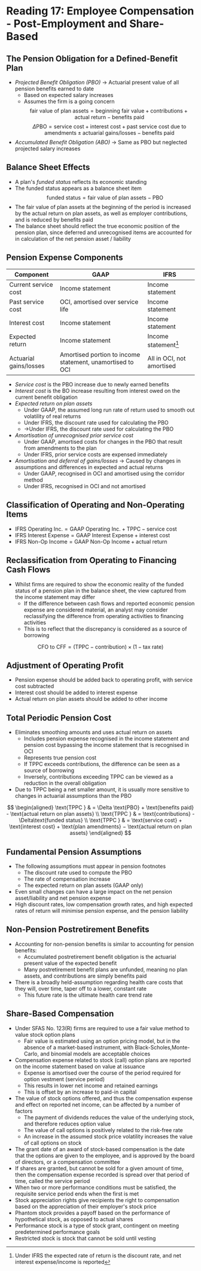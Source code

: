 # Reading 17: Employee Compensation - Post-Employment and Share-Based

## The Pension Obligation for a Defined-Benefit Plan

- *Projected Benefit Obligation (PBO)* &rarr; Actuarial present value of all pension benefits earned to date
  - Based on expected salary increases
  - Assumes the firm is a going concern
$$ \text{fair value of plan assets} = \text{beginning fair value} + \text{contributions} + \text{actual return} - \text{benefits paid} $$
$$ \Delta\text{PBO} = \text{service cost} + \text{interest cost} + \text{past service cost due to amendments} \pm \text{actuarial gains/losses} - \text{benefits paid} $$
- *Accumulated Benefit Obligation (ABO)* &rarr; Same as PBO but neglected projected salary increases

## Balance Sheet Effects

- A plan's *funded status* reflects its economic standing
- The funded status appears as a balance sheet item
  $$ \text{funded status} = \text{fair value of plan assets} - \text{PBO} $$
- The fair value of plan assets at the beginning of the period is increased by the actual return on plan assets, as well as employer contributions, and is reduced by benefits paid
- The balance sheet should reflect the true economic position of the pension plan, since deferred and unrecognised items are accounted for in calculation of the net pension asset / liability

## Pension Expense Components

| Component | GAAP | IFRS |
| - | - | - |
| Current service cost | Income statement | Income statement |
| Past service cost | OCI, amortised over service life | Income statement |
| Interest cost | Income statement | Income statement |
| Expected return | Income statement | Income statement[^1] |
| Actuarial gains/losses | Amortised portion to income statement, unamortised to OCI | All in OCI, not amortised |

- *Service cost* is the PBO increase due to newly earned benefits
- *Interest cost* is the BO increase resulting from interest owed on the current benefit obligation
- *Expected return on plan assets*
  - Under GAAP, the assumed long run rate of return used to smooth out volatility of real returns
  - Under IFRS, the discount rate used for calculating the PBO
  - &rarr;Under IFRS, the discount rate used for calculating the PBO
- *Amortisation of unrecognised prior service cost*
  - Under GAAP, amortised costs for changes in the PBO that result from amendments to the plan
  - Under IFRS, prior service costs are expensed immediately
- *Amortisation and deferral of gains/losses* &rarr; Caused by changes in assumptions and differences in expected and actual returns
  - Under GAAP, recognised in OCI and amortised using the corridor method
  - Under IFRS, recognised in OCI and not amortised

## Classification of Operating and Non-Operating Items

- $\text{IFRS Operating Inc.} = \text{GAAP Operating Inc.} + \text{TPPC} - \text{service cost}$
- $\text{IFRS Interest Expense} = \text{GAAP Interest Expense} + \text{interest cost}$
- $\text{IFRS Non-Op Income} = \text{GAAP Non-Op Income} + \text{actual return}$

## Reclassification from Operating to Financing Cash Flows

- Whilst firms are required to show the economic reality of the funded status of a pension plan in the balance sheet, the view captured from the income statement may differ
  - If the difference between cash flows and reported economic pension expense are considered material, an analyst may consider reclassifying the difference from operating activities to financing activities
  - This is to reflect that the discrepancy is considered as a source of borrowing

$$
\text{CFO to CFF} = (\text{TPPC} - \text{contribution})\times(1-\text{tax rate})
$$

## Adjustment of Operating Profit

- Pension expense should be added back to operating profit, with service cost subtracted
- Interest cost should be added to interest expense
- Actual return on plan assets should be added to other income

## Total Periodic Pension Cost

- Eliminates smoothing amounts and uses actual return on assets
  - Includes pension expense recognised in the income statement and pension cost bypassing the income statement that is recognised in OCI
  - Represents true pension cost
  - If TPPC exceeds contributions, the difference can be seen as a source of borrowing
  - Inversely, contributions exceeding TPPC can be viewed as a reduction in the overall obligation 
- Due to TPPC being a net smaller amount, it is usually more sensitive to changes in actuarial assumptions than the PBO

$$
\begin{aligned}
\text{TPPC } & = \Delta \text{PBO} + \text{benefits paid} - \text{actual return on plan assets} \\
\text{TPPC } & = \text{contributions} - \Delta\text{funded status} \\
\text{TPPC } & = \text{service cost} + \text{interest cost} + \text{plan amendments} − \text{actual return on plan assets}
\end{aligned}
$$

## Fundamental Pension Assumptions

- The following assumptions must appear in pension footnotes
  - The discount rate used to compute the PBO
  - The rate of compensation increase
  - The expected return on plan assets (GAAP only)
- Even small changes can have a large impact on the net pension asset/liability and net pension expense
- High discount rates, low compensation growth rates, and high expected rates of return will minimise pension expense, and the pension liability

## Non-Pension Postretirement Benefits

- Accounting for non-pension benefits is similar to accounting for pension benefits:
  - Accumulated postretirement benefit obligation is the actuarial present value of the expected benefit
  - Many postretirement benefit plans are unfunded, meaning no plan assets, and contributions are simply benefits paid
- There is a broadly held-assumption regarding health care costs that they will, over time, taper off to a lower, constant rate
  - This future rate is the ultimate health care trend rate

## Share-Based Compensation

- Under SFAS No. 123(R) firms are required to use a fair value method to value stock option plans
  - Fair value is estimated using an option pricing model, but in the absence of a market-based instrument, with Black-Scholes,Monte-Carlo, and binomial models are acceptable choices
- Compensation expense related to stock (call) option plans are reported on the income statement based on value at issuance
  - Expense is amortised over the course of the period required for option vestment (service period)
  - This results in lower net income and retained earnings
  - This is offset by an increase to paid-in capital
- The value of stock options offered, and thus the compensation expense and effect on reported net income, can be affected by a number of factors
  - The payment of dividends reduces the value of the underlying stock, and therefore reduces option value
  - The value of call options is positively related to the risk-free rate
  - An increase in the assumed stock price volatility increases the value of call options on stock
- The grant date of an award of stock-based compensation is the date that the options are given to the employee, and is approved by the board of directors, or a compensation committee
- If shares are granted, but cannot be sold for a given amount of time, then the compensation expense recorded is spread over that period of time, called the service period
- When two or more performance conditions must be satisfied, the requisite service period ends when the first is met
- Stock appreciation rights give recipients the right to compensation based on the appreciation of their employer's stock price
- Phantom stock provides a payoff based on the performance of hypothetical stock, as opposed to actual shares
- Performance stock is a type of stock grant, contingent on meeting predetermined performance goals
- Restricted stock is stock that cannot be sold until vesting

[^1]: Under IFRS the expected rate of return is the discount rate, and net interest expense/income is reported